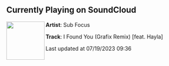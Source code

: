 ## Currently Playing on SoundCloud

[<img align="left" width="100" src="https://i1.sndcdn.com/artworks-BCML8WSKNdm5-0-t500x500.jpg">](https://soundcloud.com/subfocus/i-found-you-grafix-remix-feat)

**Artist**: Sub Focus 

**Track**: I Found You (Grafix Remix) [feat. Hayla]

Last updated at 07/19/2023 09:36
